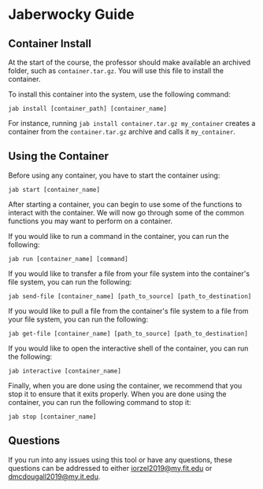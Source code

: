 # Jaberwocky Guide

## Container Install

At the start of the course, the professor should make available an archived folder, such as `container.tar.gz`. You will use this file to install the container.

To install this container into the system, use the following command:
```shell
jab install [container_path] [container_name]
```
For instance, running `jab install container.tar.gz my_container` creates a container from the `container.tar.gz` archive and calls it `my_container`.

## Using the Container

Before using any container, you have to start the container using:
```shell
jab start [container_name]
```

After starting a container, you can begin to use some of the functions to interact with the container. We will now go through some of the common functions you may want to perform on a container.

If you would like to run a command in the container, you can run the following:
```shell
jab run [container_name] [command]
```

If you would like to transfer a file from your file system into the container's file system, you can run the following:
```shell
jab send-file [container_name] [path_to_source] [path_to_destination]
```

If you would like to pull a file from the container's file system to a file from your file system, you can run the following:
```shell
jab get-file [container_name] [path_to_source] [path_to_destination]
```

If you would like to open the interactive shell of the container, you can run the following:
```shell
jab interactive [container_name]
```

Finally, when you are done using the container, we recommend that you stop it to ensure that it exits properly. When you are done using the container, you can run the following command to stop it:
```shell
jab stop [container_name]
```

## Questions

If you run into any issues using this tool or have any questions, these questions can be addressed to either iorzel2019@my.fit.edu or dmcdougall2019@my.it.edu.